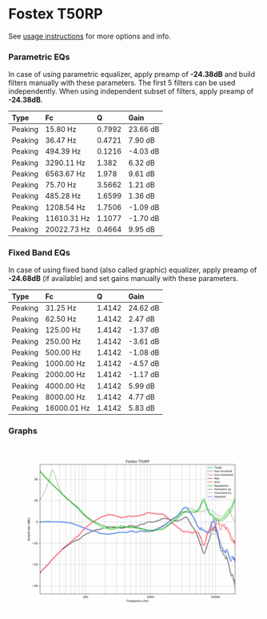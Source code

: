 # Fostex T50RP
See [usage instructions](https://github.com/jaakkopasanen/AutoEq#usage) for more options and info.

### Parametric EQs
In case of using parametric equalizer, apply preamp of **-24.38dB** and build filters manually
with these parameters. The first 5 filters can be used independently.
When using independent subset of filters, apply preamp of **-24.38dB**.

| Type    | Fc          |      Q | Gain     |
|:--------|:------------|:-------|:---------|
| Peaking | 15.80 Hz    | 0.7992 | 23.66 dB |
| Peaking | 36.47 Hz    | 0.4721 | 7.90 dB  |
| Peaking | 494.39 Hz   | 0.1216 | -4.03 dB |
| Peaking | 3290.11 Hz  | 1.382  | 6.32 dB  |
| Peaking | 6563.67 Hz  | 1.978  | 9.61 dB  |
| Peaking | 75.70 Hz    | 3.5662 | 1.21 dB  |
| Peaking | 485.28 Hz   | 1.6599 | 1.36 dB  |
| Peaking | 1208.54 Hz  | 1.7506 | -1.09 dB |
| Peaking | 11610.31 Hz | 1.1077 | -1.70 dB |
| Peaking | 20022.73 Hz | 0.4664 | 9.95 dB  |

### Fixed Band EQs
In case of using fixed band (also called graphic) equalizer, apply preamp of **-24.68dB**
(if available) and set gains manually with these parameters.

| Type    | Fc          |      Q | Gain     |
|:--------|:------------|:-------|:---------|
| Peaking | 31.25 Hz    | 1.4142 | 24.62 dB |
| Peaking | 62.50 Hz    | 1.4142 | 2.47 dB  |
| Peaking | 125.00 Hz   | 1.4142 | -1.37 dB |
| Peaking | 250.00 Hz   | 1.4142 | -3.61 dB |
| Peaking | 500.00 Hz   | 1.4142 | -1.08 dB |
| Peaking | 1000.00 Hz  | 1.4142 | -4.57 dB |
| Peaking | 2000.00 Hz  | 1.4142 | -1.17 dB |
| Peaking | 4000.00 Hz  | 1.4142 | 5.99 dB  |
| Peaking | 8000.00 Hz  | 1.4142 | 4.77 dB  |
| Peaking | 16000.01 Hz | 1.4142 | 5.83 dB  |

### Graphs
![](./Fostex%20T50RP.png)